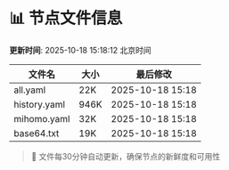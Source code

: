 # 📊 节点文件信息

**更新时间**: 2025-10-18 15:18:12 北京时间

| 文件名 | 大小 | 最后修改 |
|--------|------|----------|
| all.yaml | 22K | 2025-10-18 15:18 |
| history.yaml | 946K | 2025-10-18 15:18 |
| mihomo.yaml | 32K | 2025-10-18 15:18 |
| base64.txt | 19K | 2025-10-18 15:18 |

> 🔄 文件每30分钟自动更新，确保节点的新鲜度和可用性
